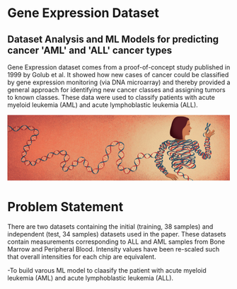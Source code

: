# Gene Expression Dataset

## Dataset Analysis and ML Models for predicting cancer 'AML' and 'ALL' cancer types

Gene Expression dataset comes from a proof-of-concept study published in 1999 by Golub et al. It showed how new cases of cancer could be classified by gene expression monitoring (via DNA microarray) and thereby provided a general approach for identifying new cancer classes and assigning tumors to known classes. These data were used to classify patients with acute myeloid leukemia (AML) and acute lymphoblastic leukemia (ALL).

![alt text](https://github.com/gayathrig21/Gene-Expression-Dataset/blob/main/GeneExpression.png?raw=true)

# Problem Statement
There are two datasets containing the initial (training, 38 samples) and independent (test, 34 samples) datasets used in the paper. These datasets contain measurements corresponding to ALL and AML samples from Bone Marrow and Peripheral Blood. Intensity values have been re-scaled such that overall intensities for each chip are equivalent.

-To build varous ML model to claasify the patient with acute myeloid leukemia (AML) and acute lymphoblastic leukemia (ALL).

